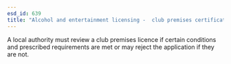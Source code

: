 ```yaml
---
esd_id: 639
title: "Alcohol and entertainment licensing -  club premises certificate review"
---
```


A local authority must review a club premises licence if certain conditions and prescribed requirements are met or may reject the application if they are not.

